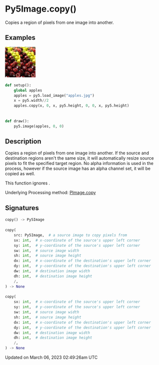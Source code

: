 # Py5Image.copy()

Copies a region of pixels from one image into another.

## Examples

<div class="example-table">

<div class="example-row"><div class="example-cell-image">

![example picture for copy()](/images/reference/Py5Image_copy_0.png)

</div><div class="example-cell-code">

```python
def setup():
    global apples
    apples = py5.load_image("apples.jpg")
    x = py5.width//2
    apples.copy(x, 0, x, py5.height, 0, 0, x, py5.height)


def draw():
    py5.image(apples, 0, 0)
```

</div></div>

</div>

## Description

Copies a region of pixels from one image into another. If the source and destination regions aren't the same size, it will automatically resize source pixels to fit the specified target region. No alpha information is used in the process, however if the source image has an alpha channel set, it will be copied as well.

This function ignores [](sketch_image_mode).

Underlying Processing method: [PImage.copy](https://processing.org/reference/PImage_copy_.html)

## Signatures

```python
copy() -> Py5Image

copy(
    src: Py5Image,  # a source image to copy pixels from
    sx: int,  # x-coordinate of the source's upper left corner
    sy: int,  # y-coordinate of the source's upper left corner
    sw: int,  # source image width
    sh: int,  # source image height
    dx: int,  # x-coordinate of the destination's upper left corner
    dy: int,  # y-coordinate of the destination's upper left corner
    dw: int,  # destination image width
    dh: int,  # destination image height
    /,
) -> None

copy(
    sx: int,  # x-coordinate of the source's upper left corner
    sy: int,  # y-coordinate of the source's upper left corner
    sw: int,  # source image width
    sh: int,  # source image height
    dx: int,  # x-coordinate of the destination's upper left corner
    dy: int,  # y-coordinate of the destination's upper left corner
    dw: int,  # destination image width
    dh: int,  # destination image height
    /,
) -> None
```

Updated on March 06, 2023 02:49:26am UTC
